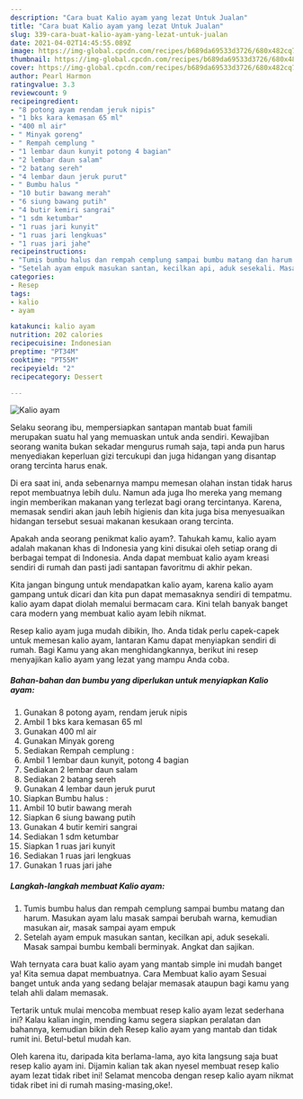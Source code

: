 ```yaml
---
description: "Cara buat Kalio ayam yang lezat Untuk Jualan"
title: "Cara buat Kalio ayam yang lezat Untuk Jualan"
slug: 339-cara-buat-kalio-ayam-yang-lezat-untuk-jualan
date: 2021-04-02T14:45:55.089Z
image: https://img-global.cpcdn.com/recipes/b689da69533d3726/680x482cq70/kalio-ayam-foto-resep-utama.jpg
thumbnail: https://img-global.cpcdn.com/recipes/b689da69533d3726/680x482cq70/kalio-ayam-foto-resep-utama.jpg
cover: https://img-global.cpcdn.com/recipes/b689da69533d3726/680x482cq70/kalio-ayam-foto-resep-utama.jpg
author: Pearl Harmon
ratingvalue: 3.3
reviewcount: 9
recipeingredient:
- "8 potong ayam rendam jeruk nipis"
- "1 bks kara kemasan 65 ml"
- "400 ml air"
- " Minyak goreng"
- " Rempah cemplung "
- "1 lembar daun kunyit potong 4 bagian"
- "2 lembar daun salam"
- "2 batang sereh"
- "4 lembar daun jeruk purut"
- " Bumbu halus "
- "10 butir bawang merah"
- "6 siung bawang putih"
- "4 butir kemiri sangrai"
- "1 sdm ketumbar"
- "1 ruas jari kunyit"
- "1 ruas jari lengkuas"
- "1 ruas jari jahe"
recipeinstructions:
- "Tumis bumbu halus dan rempah cemplung sampai bumbu matang dan harum. Masukan ayam lalu masak sampai berubah warna, kemudian masukan air, masak sampai ayam empuk"
- "Setelah ayam empuk masukan santan, kecilkan api, aduk sesekali. Masak sampai bumbu kembali berminyak. Angkat dan sajikan."
categories:
- Resep
tags:
- kalio
- ayam

katakunci: kalio ayam 
nutrition: 202 calories
recipecuisine: Indonesian
preptime: "PT34M"
cooktime: "PT55M"
recipeyield: "2"
recipecategory: Dessert

---
```



![Kalio ayam](https://img-global.cpcdn.com/recipes/b689da69533d3726/680x482cq70/kalio-ayam-foto-resep-utama.jpg)

Selaku seorang ibu, mempersiapkan santapan mantab buat famili merupakan suatu hal yang memuaskan untuk anda sendiri. Kewajiban seorang  wanita bukan sekadar mengurus rumah saja, tapi anda pun harus menyediakan keperluan gizi tercukupi dan juga hidangan yang disantap orang tercinta harus enak.

Di era  saat ini, anda sebenarnya mampu memesan olahan instan tidak harus repot membuatnya lebih dulu. Namun ada juga lho mereka yang memang ingin memberikan makanan yang terlezat bagi orang tercintanya. Karena, memasak sendiri akan jauh lebih higienis dan kita juga bisa menyesuaikan hidangan tersebut sesuai makanan kesukaan orang tercinta. 



Apakah anda seorang penikmat kalio ayam?. Tahukah kamu, kalio ayam adalah makanan khas di Indonesia yang kini disukai oleh setiap orang di berbagai tempat di Indonesia. Anda dapat membuat kalio ayam kreasi sendiri di rumah dan pasti jadi santapan favoritmu di akhir pekan.

Kita jangan bingung untuk mendapatkan kalio ayam, karena kalio ayam gampang untuk dicari dan kita pun dapat memasaknya sendiri di tempatmu. kalio ayam dapat diolah memalui bermacam cara. Kini telah banyak banget cara modern yang membuat kalio ayam lebih nikmat.

Resep kalio ayam juga mudah dibikin, lho. Anda tidak perlu capek-capek untuk memesan kalio ayam, lantaran Kamu dapat menyiapkan sendiri di rumah. Bagi Kamu yang akan menghidangkannya, berikut ini resep menyajikan kalio ayam yang lezat yang mampu Anda coba.

<!--inarticleads1-->

##### Bahan-bahan dan bumbu yang diperlukan untuk menyiapkan Kalio ayam:

1. Gunakan 8 potong ayam, rendam jeruk nipis
1. Ambil 1 bks kara kemasan 65 ml
1. Gunakan 400 ml air
1. Gunakan  Minyak goreng
1. Sediakan  Rempah cemplung :
1. Ambil 1 lembar daun kunyit, potong 4 bagian
1. Sediakan 2 lembar daun salam
1. Sediakan 2 batang sereh
1. Gunakan 4 lembar daun jeruk purut
1. Siapkan  Bumbu halus :
1. Ambil 10 butir bawang merah
1. Siapkan 6 siung bawang putih
1. Gunakan 4 butir kemiri sangrai
1. Sediakan 1 sdm ketumbar
1. Siapkan 1 ruas jari kunyit
1. Sediakan 1 ruas jari lengkuas
1. Gunakan 1 ruas jari jahe




<!--inarticleads2-->

##### Langkah-langkah membuat Kalio ayam:

1. Tumis bumbu halus dan rempah cemplung sampai bumbu matang dan harum. Masukan ayam lalu masak sampai berubah warna, kemudian masukan air, masak sampai ayam empuk
1. Setelah ayam empuk masukan santan, kecilkan api, aduk sesekali. Masak sampai bumbu kembali berminyak. Angkat dan sajikan.




Wah ternyata cara buat kalio ayam yang mantab simple ini mudah banget ya! Kita semua dapat membuatnya. Cara Membuat kalio ayam Sesuai banget untuk anda yang sedang belajar memasak ataupun bagi kamu yang telah ahli dalam memasak.

Tertarik untuk mulai mencoba membuat resep kalio ayam lezat sederhana ini? Kalau kalian ingin, mending kamu segera siapkan peralatan dan bahannya, kemudian bikin deh Resep kalio ayam yang mantab dan tidak rumit ini. Betul-betul mudah kan. 

Oleh karena itu, daripada kita berlama-lama, ayo kita langsung saja buat resep kalio ayam ini. Dijamin kalian tak akan nyesel membuat resep kalio ayam lezat tidak ribet ini! Selamat mencoba dengan resep kalio ayam nikmat tidak ribet ini di rumah masing-masing,oke!.

